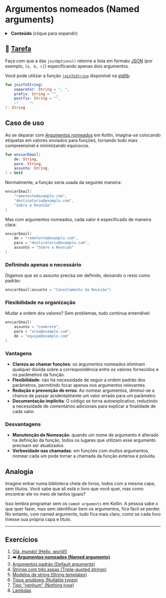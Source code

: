 # Argumentos nomeados (Named arguments)

<details>
<summary> <b>Conteúdo</b> (clique para expandir) </summary>

<!-- TOC -->
* [Argumentos nomeados (Named arguments)](#argumentos-nomeados-named-arguments)
  * [🔗 Tarefa](#-tarefa)
  * [Caso de uso](#caso-de-uso)
    * [Definindo apenas o necessário](#definindo-apenas-o-necessário)
    * [Flexibilidade na organização](#flexibilidade-na-organização)
    * [Vantagens](#vantagens)
    * [Desvantagens](#desvantagens)
  * [Analogia](#analogia)
  * [Exercícios](#exercícios)
<!-- TOC -->

</details>

## 🔗 [Tarefa](https://play.kotlinlang.org/koans/Introduction/Named%20arguments/Task.kt)

Faça com que a das `joinOptions()` retorne a lista em formato [JSON](https://pt.wikipedia.org/wiki/JSON) (por exemplo, `[a, b, c]`)
especificando apenas dois argumentos.

Você pode utilizar a função [`joinToString`](https://kotlinlang.org/api/latest/jvm/stdlib/kotlin.collections/join-to-string.html) disponível
na [stdlib](https://kotlinlang.org/api/latest/jvm/stdlib/):

```kotlin
fun joinToString(
    separator: String = ", ",
    prefix: String = "",
    postfix: String = "",
    /* ... */
): String
```

## Caso de uso

Ao se deparar com [Argumentos nomeados](https://kotlinlang.org/docs/kotlin-tour-functions.html#named-arguments) em Kotlin, imagina-se
colocando etiquetas em valores enviados para funções, tornando tudo mais compreensível e minimizando equívocos.

```kotlin
fun enviarEmail(
    de: String,
    para: String,
    assunto: String,
) = Unit
```

Normalmente, a função seria usada da seguinte maneira:

```kotlin
enviarEmail(
    "remetente@examplo.com",
    "destinatario@examplo.com",
    "Sobre a Reunião"
)
```

Mas com argumentos nomeados, cada valor é especificado de maneira clara:

```kotlin
enviarEmail(
    de = "remetente@examplo.com",
    para = "destinataria@examplo.com",
    assunto = "Sobre a Reunião"
)
```

### Definindo apenas o necessário

Digamos que só o assunto precisa ser definido, deixando o resto como padrão:

```kotlin
enviarEmail(assunto = "Cancelamento da Reunião")
```

### Flexibilidade na organização

Mudar a ordem dos valores? Sem problemas, tudo continua entendível:

```kotlin
enviarEmail(
    assunto = "Lembrete",
    para = "area@example.com",
    de = "equipe@example.com"
)
```

### Vantagens

- **Clareza ao chamar funções**: os argumentos nomeados eliminam qualquer dúvida sobre a correspondência entre os valores fornecidos e os
  parâmetros da função.
- **Flexibilidade**: não há necessidade de seguir a ordem padrão dos parâmetros, permitindo focar apenas nos argumentos relevantes.
- **Redução e prevenção de erros**: Ao nomear argumentos, diminui-se a chance de passar acidentalmente um valor errado para um parâmetro.
- **Documentação implícita**: O código se torna autoexplicativo, reduzindo a necessidade de comentários adicionais para explicar a
  finalidade de cada valor.

### Desvantagens

- **Manutenção de Nomeação**: quando um nome de argumento é alterado na definição da função, todos os lugares que utilizam esse argumento
  precisam ser atualizados.
- **Verbosidade nas chamadas**: em funções com muitos argumentos, nomear cada um pode tornar a chamada da função extensa e poluída.

## Analogia

Imagine entrar numa biblioteca cheia de livros, todos com a mesma capa, sem títulos. Você sabe que ali está o livro que você quer, mas como
encontrar ele no meio de tantos iguais?

Isso lembra programar sem os `named arguments` em Kotlin. A pessoa sabe o que quer fazer, mas sem identificar bem os argumentos, fica fácil
se
perder. No entanto, com named arguments, tudo fica mais claro, como se cada livro tivesse sua própria capa e título.

---

## Exercícios

1. [Olá, mundo! (Hello, world!)](https://github.com/rsicarelli/kotlin-koans-edu-br/blob/main/koans/src/commonMain/kotlin/com/rsicarelli/koansbr/introduction/helloWorld/README.md)
2. **➡️ [Argumentos nomeados (Named arguments)](
   https://github.com/rsicarelli/kotlin-koans-edu-br/blob/main/koans/src/commonMain/kotlin/com/rsicarelli/koansbr/introduction/namedArguments/README.md
   )**
3. [Argumentos padrão (Default arguments)](https://github.com/rsicarelli/kotlin-koans-edu-br/blob/main/koans/src/commonMain/kotlin/com/rsicarelli/koansbr/introduction/defaultArguments/README.md)
4. [Strings com três aspas (Triple-quoted strings)](https://github.com/rsicarelli/kotlin-koans-edu-br/blob/main/koans/src/commonMain/kotlin/com/rsicarelli/koansbr/introduction/tripleQuotedStrings/README.md)
5. [Modelos de string (String templates)](https://github.com/rsicarelli/kotlin-koans-edu-br/blob/main/koans/src/commonMain/kotlin/com/rsicarelli/koansbr/introduction/stringTemplates/README.md)
6. [Tipos anuláveis (Nullable types)](https://github.com/rsicarelli/kotlin-koans-edu-br/blob/main/koans/src/commonMain/kotlin/com/rsicarelli/koansbr/introduction/nullableTypes/README.md)
7. [Tipo "nenhum" (Nothing type)](https://github.com/rsicarelli/kotlin-koans-edu-br/blob/main/koans/src/commonMain/kotlin/com/rsicarelli/koansbr/introduction/nothingType/README.md)
8. [Lambdas](https://github.com/rsicarelli/kotlin-koans-edu-br/blob/main/koans/src/commonMain/kotlin/com/rsicarelli/koansbr/introduction/lambdas/README.md)
